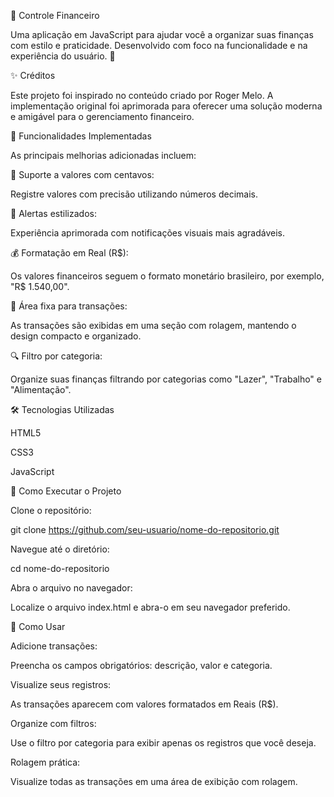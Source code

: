🎯 Controle Financeiro

Uma aplicação em JavaScript para ajudar você a organizar suas finanças com estilo e praticidade. Desenvolvido com foco na funcionalidade e na experiência do usuário. 🚀

✨ Créditos

Este projeto foi inspirado no conteúdo criado por Roger Melo. A implementação original foi aprimorada para oferecer uma solução moderna e amigável para o gerenciamento financeiro.

🌟 Funcionalidades Implementadas

As principais melhorias adicionadas incluem:

🧮 Suporte a valores com centavos:

Registre valores com precisão utilizando números decimais.

📢 Alertas estilizados:

Experiência aprimorada com notificações visuais mais agradáveis.

💰 Formatação em Real (R$):

Os valores financeiros seguem o formato monetário brasileiro, por exemplo, "R$ 1.540,00".

📜 Área fixa para transações:

As transações são exibidas em uma seção com rolagem, mantendo o design compacto e organizado.

🔍 Filtro por categoria:

Organize suas finanças filtrando por categorias como "Lazer", "Trabalho" e "Alimentação".

🛠️ Tecnologias Utilizadas

HTML5

CSS3

JavaScript

🚀 Como Executar o Projeto

Clone o repositório:

git clone https://github.com/seu-usuario/nome-do-repositorio.git

Navegue até o diretório:

cd nome-do-repositorio

Abra o arquivo no navegador:

Localize o arquivo index.html e abra-o em seu navegador preferido.

🧭 Como Usar

Adicione transações:

Preencha os campos obrigatórios: descrição, valor e categoria.

Visualize seus registros:

As transações aparecem com valores formatados em Reais (R$).

Organize com filtros:

Use o filtro por categoria para exibir apenas os registros que você deseja.

Rolagem prática:

Visualize todas as transações em uma área de exibição com rolagem.
